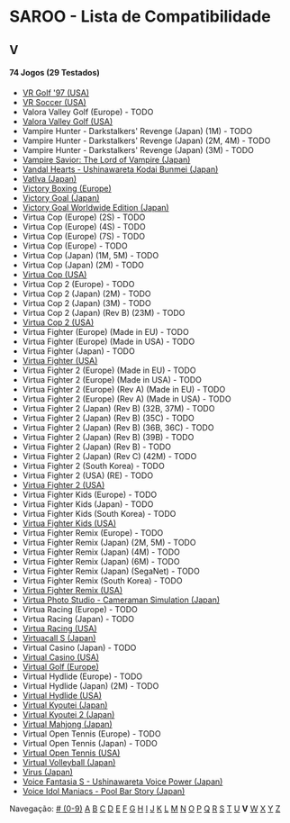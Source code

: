 # SAROO - Lista de Compatibilidade

## V

#### 74 Jogos (29 Testados)

- [VR Golf '97 (USA)](../../../Regions/Retails/USA/T-12518H/01/README.md)
- [VR Soccer (USA)](../../../Regions/Retails/USA/T-12517H/01/README.md)
- Valora Valley Golf (Europe) - TODO
- [Valora Valley Golf (USA)](../../../Regions/Retails/USA/T-2303H/01/README.md)
- Vampire Hunter - Darkstalkers' Revenge (Japan) (1M) - TODO
- Vampire Hunter - Darkstalkers' Revenge (Japan) (2M, 4M) - TODO
- Vampire Hunter - Darkstalkers' Revenge (Japan) (3M) - TODO
- [Vampire Savior: The Lord of Vampire (Japan)](../../../Regions/Retails/Japan/T-1229G/01/README.md)
- [Vandal Hearts - Ushinawareta Kodai Bunmei (Japan)](../../../Regions/Retails/Japan/T-9526G/01/README.md)
- [Vatlva (Japan)](../../../Regions/Retails/Japan/T-31501G/01/README.md)
- [Victory Boxing (Europe)](../../../Regions/Retails/Europe/T-6005H-50/01/README.md)
- [Victory Goal (Japan)](../../../Regions/Retails/Japan/GS-9002/01/README.md)
- [Victory Goal Worldwide Edition (Japan)](../../../Regions/Retails/Japan/GS-9112/01/README.md)
- Virtua Cop (Europe) (2S) - TODO
- Virtua Cop (Europe) (4S) - TODO
- Virtua Cop (Europe) (7S) - TODO
- Virtua Cop (Europe) - TODO
- Virtua Cop (Japan) (1M, 5M) - TODO
- Virtua Cop (Japan) (2M) - TODO
- [Virtua Cop (USA)](../../../Regions/Retails/USA/MK-81015/01/README.md)
- Virtua Cop 2 (Europe) - TODO
- Virtua Cop 2 (Japan) (2M) - TODO
- Virtua Cop 2 (Japan) (3M) - TODO
- Virtua Cop 2 (Japan) (Rev B) (23M) - TODO
- [Virtua Cop 2 (USA)](../../../Regions/Retails/USA/MK-81043/01/README.md)
- Virtua Fighter (Europe) (Made in EU) - TODO
- Virtua Fighter (Europe) (Made in USA) - TODO
- Virtua Fighter (Japan) - TODO
- [Virtua Fighter (USA)](../../../Regions/Retails/USA/T-4305G/01/README.md)
- Virtua Fighter 2 (Europe) (Made in EU) - TODO
- Virtua Fighter 2 (Europe) (Made in USA) - TODO
- Virtua Fighter 2 (Europe) (Rev A) (Made in EU) - TODO
- Virtua Fighter 2 (Europe) (Rev A) (Made in USA) - TODO
- Virtua Fighter 2 (Japan) (Rev B) (32B, 37M) - TODO
- Virtua Fighter 2 (Japan) (Rev B) (35C) - TODO
- Virtua Fighter 2 (Japan) (Rev B) (36B, 36C) - TODO
- Virtua Fighter 2 (Japan) (Rev B) (39B) - TODO
- Virtua Fighter 2 (Japan) (Rev B) - TODO
- Virtua Fighter 2 (Japan) (Rev C) (42M) - TODO
- Virtua Fighter 2 (South Korea) - TODO
- Virtua Fighter 2 (USA) (RE) - TODO
- [Virtua Fighter 2 (USA)](../../../Regions/Retails/USA/T-4305G/01/README.md)
- Virtua Fighter Kids (Europe) - TODO
- Virtua Fighter Kids (Japan) - TODO
- Virtua Fighter Kids (South Korea) - TODO
- [Virtua Fighter Kids (USA)](../../../Regions/Retails/USA/MK-81049/01/README.md)
- Virtua Fighter Remix (Europe) - TODO
- Virtua Fighter Remix (Japan) (2M, 5M) - TODO
- Virtua Fighter Remix (Japan) (4M) - TODO
- Virtua Fighter Remix (Japan) (6M) - TODO
- Virtua Fighter Remix (Japan) (SegaNet) - TODO
- Virtua Fighter Remix (South Korea) - TODO
- [Virtua Fighter Remix (USA)](../../../Regions/Retails/USA/MK-81023/01/README.md)
- [Virtua Photo Studio - Cameraman Simulation (Japan)](../../../Regions/Retails/Japan/T-8103G/01/README.md)
- Virtua Racing (Europe) - TODO
- Virtua Racing (Japan) - TODO
- [Virtua Racing (USA)](../../../Regions/Retails/USA/T-4801H/01/README.md)
- [Virtuacall S (Japan)](../../../Regions/Retails/Japan/T-19718G/01/README.md)
- Virtual Casino (Japan) - TODO
- [Virtual Casino (USA)](../../../Regions/Retails/USA/T-31102H/01/README.md)
- [Virtual Golf (Europe)](../../../Regions/Retails/Europe/T-11506H50/01/README.md)
- Virtual Hydlide (Europe) - TODO
- Virtual Hydlide (Japan) (2M) - TODO
- [Virtual Hydlide (USA)](../../../Regions/Retails/USA/T-14401H/01/README.md)
- [Virtual Kyoutei (Japan)](../../../Regions/Retails/Japan/T-7101G/01/README.md)
- [Virtual Kyoutei 2 (Japan)](../../../Regions/Retails/Japan/T-7104G/01/README.md)
- [Virtual Mahjong (Japan)](../../../Regions/Retails/Japan/T-2206G/01/README.md)
- Virtual Open Tennis (Europe) - TODO
- Virtual Open Tennis (Japan) - TODO
- [Virtual Open Tennis (USA)](../../../Regions/Retails/USA/T-8129H/01/README.md)
- [Virtual Volleyball (Japan)](../../../Regions/Retails/Japan/T-15005G/01/README.md)
- [Virus (Japan)](../../../Regions/Retails/Japan/T-14304G/01/README.md)
- [Voice Fantasia S - Ushinawareta Voice Power (Japan)](../../../Regions/Retails/Japan/T-16706G/01/README.md)
- [Voice Idol Maniacs - Pool Bar Story (Japan)](../../../Regions/Retails/Japan/T-1312G/01/README.md)

Navegação:
[# (0-9)](./09.md) [A](./A.md) [B](./B.md) [C](./C.md) [D](./D.md) [E](./E.md) [F](./F.md) [G](./G.md) [H](./H.md) [I](./I.md) [J](./J.md) [K](./K.md) [L](./L.md) [M](./M.md) [N](./N.md) [O](./O.md) [P](./P.md) [Q](./Q.md) [R](./R.md) [S](./S.md) [T](./T.md) [U](./U.md) **V** [W](./W.md) [X](./X.md) [Y](./Y.md) [Z](./Z.md)
